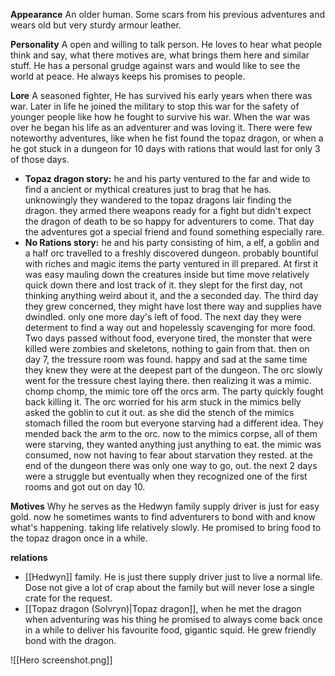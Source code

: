**Appearance**
An older human. Some scars from his previous adventures and wears old but very sturdy armour leather. 

**Personality**
A open and willing to talk person. He loves to hear what people think and say, what there motives are, what brings them here and similar stuff. He has a personal grudge against wars and would like to see the world at peace. He always keeps his promises to people. 

**Lore**
A seasoned fighter, He has survived his early years when there was war. Later in life he joined the military to stop this war for the safety of younger people like how he fought to survive his war. When the war was over he began his life as an adventurer and was loving it. There were few noteworthy adventures, like when he fist found the topaz dragon, or when a he got stuck in a dungeon for 10 days with rations that would last for only 3 of those days. 
* **Topaz dragon story:** he and his party ventured to the far and wide to find a ancient or mythical creatures just to brag that he has. unknowingly they wandered to the topaz dragons lair finding the dragon. they armed there weapons ready for a fight but didn't expect the dragon of death to be so happy for adventurers to come. That day the adventures got a special friend and found something especially rare. 
* **No Rations story:** he and his party consisting of him, a elf, a goblin and a half orc travelled to a freshly discovered dungeon. probably bountiful with riches and magic items the party ventured in ill prepared. At first it was easy mauling down the creatures inside but time move relatively quick down there and lost track of it. they slept for the first day, not thinking anything weird about it, and the a seconded day. The third day they grew concerned, they might have lost there way and supplies have dwindled. only one more day's left of food. The next day they were determent to find a way out and hopelessly scavenging for more food. Two days passed without food, everyone tired, the monster that were killed were zombies and skeletons, nothing to gain from that. then on day 7, the tressure room was found. happy and sad at the same time they knew they were at the deepest part of the dungeon. The orc slowly went for the tressure chest laying there. then realizing it was a mimic. chomp chomp, the mimic tore off the orcs arm. The party quickly fought back killing it. The orc worried for his arm stuck in the mimics belly asked the goblin to cut it out. as she did the stench of the mimics stomach filled the room but everyone starving had a different idea. They mended back the arm to the orc. now to the mimics corpse, all of them were starving, they wanted anything just anything to eat. the mimic was consumed, now not having to fear about starvation they rested. at the end of the dungeon there was only one way to go, out. the next 2 days were a struggle but eventually when they recognized one of the first rooms and got out on day 10. 

**Motives**
Why he serves as the Hedwyn family supply driver is just for easy gold. now he sometimes wants to find adventurers to bond with and know what's happening. taking life relatively slowly. He promised to bring food to the topaz dragon once in a while. 

**relations**
* [[Hedwyn]] family. He is just there supply driver just to live a normal life. Dose not give a lot of crap about the family but will never lose a single crate for the request.
* [[Topaz dragon (Solvryn)|Topaz dragon]], when he met the dragon when adventuring was his thing he promised to always come back once in a while to deliver his favourite food, gigantic squid. He grew friendly bond with the dragon.

![[Hero screenshot.png]]